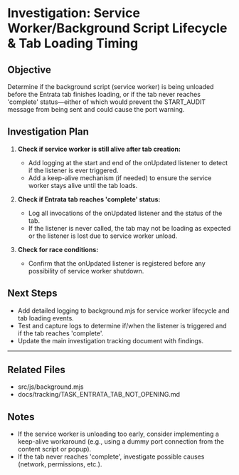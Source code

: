 # Investigation: Service Worker/Background Script Lifecycle & Tab Loading Timing

## Objective
Determine if the background script (service worker) is being unloaded before the Entrata tab finishes loading, or if the tab never reaches 'complete' status—either of which would prevent the START_AUDIT message from being sent and could cause the port warning.

## Investigation Plan
1. **Check if service worker is still alive after tab creation:**
   - Add logging at the start and end of the onUpdated listener to detect if the listener is ever triggered.
   - Add a keep-alive mechanism (if needed) to ensure the service worker stays alive until the tab loads.

2. **Check if Entrata tab reaches 'complete' status:**
   - Log all invocations of the onUpdated listener and the status of the tab.
   - If the listener is never called, the tab may not be loading as expected or the listener is lost due to service worker unload.

3. **Check for race conditions:**
   - Confirm that the onUpdated listener is registered before any possibility of service worker shutdown.

## Next Steps
- Add detailed logging to background.mjs for service worker lifecycle and tab loading events.
- Test and capture logs to determine if/when the listener is triggered and if the tab reaches 'complete'.
- Update the main investigation tracking document with findings.

---

## Related Files
- src/js/background.mjs
- docs/tracking/TASK_ENTRATA_TAB_NOT_OPENING.md

## Notes
- If the service worker is unloading too early, consider implementing a keep-alive workaround (e.g., using a dummy port connection from the content script or popup).
- If the tab never reaches 'complete', investigate possible causes (network, permissions, etc.).
